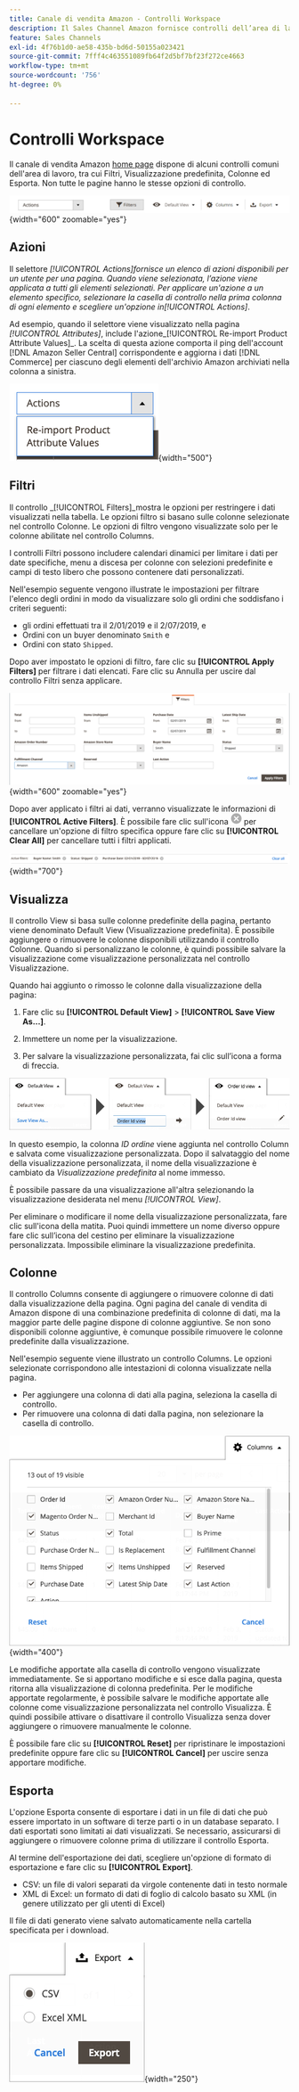 ```yaml
---
title: Canale di vendita Amazon - Controlli Workspace
description: Il Sales Channel Amazon fornisce controlli dell’area di lavoro che consentono di individuare le inserzioni, visualizzare le informazioni e applicare facilmente e con facilità le azioni.
feature: Sales Channels
exl-id: 4f76b1d0-ae58-435b-bd6d-50155a023421
source-git-commit: 7fff4c463551089fb64f2d5bf7bf23f272ce4663
workflow-type: tm+mt
source-wordcount: '756'
ht-degree: 0%

---
```


# Controlli Workspace

Il canale di vendita Amazon [home page](./amazon-sales-channel-home.md) dispone di alcuni controlli comuni dell&#39;area di lavoro, tra cui Filtri, Visualizzazione predefinita, Colonne ed Esporta. Non tutte le pagine hanno le stesse opzioni di controllo.

![Esempi di controllo dell&#39;area di lavoro di Sales Channel di Amazon](assets/amazon-workspace-controls.png){width="600" zoomable="yes"}

## Azioni

Il selettore _[!UICONTROL Actions]_fornisce un elenco di azioni disponibili per un utente per una pagina. Quando viene selezionata, l’azione viene applicata a tutti gli elementi selezionati. Per applicare un&#39;azione a un elemento specifico, selezionare la casella di controllo nella prima colonna di ogni elemento e scegliere un&#39;opzione in_[!UICONTROL Actions]_.

Ad esempio, quando il selettore viene visualizzato nella pagina _[!UICONTROL Attributes]_, include l&#39;azione_[!UICONTROL Re-import Product Attribute Values]_. La scelta di questa azione comporta il ping dell&#39;account [!DNL Amazon Seller Central] corrispondente e aggiorna i dati [!DNL Commerce] per ciascuno degli elementi dell&#39;archivio Amazon archiviati nella colonna a sinistra.

![Esempio di menu Azioni](assets/amazon-sales-channel-home-actions-option.png){width="500"}

## Filtri

Il controllo _[!UICONTROL Filters]_mostra le opzioni per restringere i dati visualizzati nella tabella. Le opzioni filtro si basano sulle colonne selezionate nel controllo Colonne. Le opzioni di filtro vengono visualizzate solo per le colonne abilitate nel controllo Columns.

I controlli Filtri possono includere calendari dinamici per limitare i dati per date specifiche, menu a discesa per colonne con selezioni predefinite e campi di testo libero che possono contenere dati personalizzati.

Nell&#39;esempio seguente vengono illustrate le impostazioni per filtrare l&#39;elenco degli ordini in modo da visualizzare solo gli ordini che soddisfano i criteri seguenti:

- gli ordini effettuati tra il 2/01/2019 e il 2/07/2019, e
- Ordini con un buyer denominato `Smith` e
- Ordini con stato `Shipped`.

Dopo aver impostato le opzioni di filtro, fare clic su **[!UICONTROL Apply Filters]** per filtrare i dati elencati. Fare clic su Annulla per uscire dal controllo Filtri senza applicare.

![Esempio di controllo Filtri](assets/workspace-controls-filters.png){width="600" zoomable="yes"}

Dopo aver applicato i filtri ai dati, verranno visualizzate le informazioni di **[!UICONTROL Active Filters]**. È possibile fare clic sull&#39;icona ![Cancella filtri](assets/x-icon-clear-filters.png) per cancellare un&#39;opzione di filtro specifica oppure fare clic su **[!UICONTROL Clear All]** per cancellare tutti i filtri applicati.

![Esempio di filtri attivi](assets/applied-filters-line.png){width="700"}

## Visualizza

Il controllo View si basa sulle colonne predefinite della pagina, pertanto viene denominato Default View (Visualizzazione predefinita). È possibile aggiungere o rimuovere le colonne disponibili utilizzando il controllo Colonne. Quando si personalizzano le colonne, è quindi possibile salvare la visualizzazione come visualizzazione personalizzata nel controllo Visualizzazione.

Quando hai aggiunto o rimosso le colonne dalla visualizzazione della pagina:

1. Fare clic su **[!UICONTROL Default View]** > **[!UICONTROL Save View As...]**.

1. Immettere un nome per la visualizzazione.

1. Per salvare la visualizzazione personalizzata, fai clic sull’icona a forma di freccia.

![Visualizza esempio di controllo](assets/workspace-controls-view.png)

In questo esempio, la colonna _ID ordine_ viene aggiunta nel controllo Column e salvata come visualizzazione personalizzata. Dopo il salvataggio del nome della visualizzazione personalizzata, il nome della visualizzazione è cambiato da _Visualizzazione predefinita_ al nome immesso.

È possibile passare da una visualizzazione all&#39;altra selezionando la visualizzazione desiderata nel menu _[!UICONTROL View]_.

Per eliminare o modificare il nome della visualizzazione personalizzata, fare clic sull&#39;icona della matita. Puoi quindi immettere un nome diverso oppure fare clic sull’icona del cestino per eliminare la visualizzazione personalizzata. Impossibile eliminare la visualizzazione predefinita.

## Colonne

Il controllo Columns consente di aggiungere o rimuovere colonne di dati dalla visualizzazione della pagina. Ogni pagina del canale di vendita di Amazon dispone di una combinazione predefinita di colonne di dati, ma la maggior parte delle pagine dispone di colonne aggiuntive. Se non sono disponibili colonne aggiuntive, è comunque possibile rimuovere le colonne predefinite dalla visualizzazione.

Nell&#39;esempio seguente viene illustrato un controllo Columns. Le opzioni selezionate corrispondono alle intestazioni di colonna visualizzate nella pagina.

- Per aggiungere una colonna di dati alla pagina, seleziona la casella di controllo.
- Per rimuovere una colonna di dati dalla pagina, non selezionare la casella di controllo.

![Esempio di controllo Colonne](assets/workspace-controls-columns.png){width="400"}

Le modifiche apportate alla casella di controllo vengono visualizzate immediatamente. Se si apportano modifiche e si esce dalla pagina, questa ritorna alla visualizzazione di colonna predefinita. Per le modifiche apportate regolarmente, è possibile salvare le modifiche apportate alle colonne come visualizzazione personalizzata nel controllo Visualizza. È quindi possibile attivare o disattivare il controllo Visualizza senza dover aggiungere o rimuovere manualmente le colonne.

È possibile fare clic su **[!UICONTROL Reset]** per ripristinare le impostazioni predefinite oppure fare clic su **[!UICONTROL Cancel]** per uscire senza apportare modifiche.

## Esporta

L&#39;opzione Esporta consente di esportare i dati in un file di dati che può essere importato in un software di terze parti o in un database separato. I dati esportati sono limitati ai dati visualizzati. Se necessario, assicurarsi di aggiungere o rimuovere colonne prima di utilizzare il controllo Esporta.

Al termine dell&#39;esportazione dei dati, scegliere un&#39;opzione di formato di esportazione e fare clic su **[!UICONTROL Export]**.

- CSV: un file di valori separati da virgole contenente dati in testo normale
- XML di Excel: un formato di dati di foglio di calcolo basato su XML (in genere utilizzato per gli utenti di Excel)

Il file di dati generato viene salvato automaticamente nella cartella specificata per i download.

![Controllo esportazione](assets/workspace-controls-export.png){width="250"}
